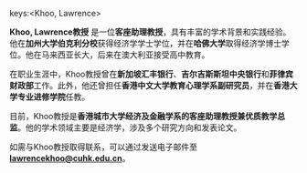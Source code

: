 keys:<Khoo, Lawrence>


**Khoo, Lawrence教授** 是一位**客座助理教授**，具有丰富的学术背景和实践经验。他在**加州大学伯克利分校**获得经济学学士学位，并在**哈佛大学**取得经济学博士学位。他在马来西亚长大，后来在澳大利亚接受高中教育。

在职业生涯中，Khoo教授曾在**新加坡汇丰银行**、**吉尔吉斯斯坦中央银行**和**菲律宾财政部**工作。此外，他还曾担任**香港中文大学教育心理学系副研究员**，并在**香港大学专业进修学院**任教。

目前，Khoo教授是**香港城市大学经济及金融学系的客座助理教授兼优质教学总监**。他的学术领域主要是经济学，涉及多个研究方向和发表论文。

如需与Khoo教授取得联系，可以通过发送电子邮件至**lawrencekhoo@cuhk.edu.cn**。